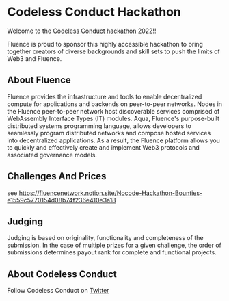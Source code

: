 # Codeless Conduct Hackathon

Welcome to the [Codeless Conduct hackathon](https://gitcoin.co/hackathon/codeless/) 2022!!

Fluence is proud to sponsor this highly accessible hackathon to bring together creators of diverse backgrounds and skill sets to push the limits of Web3 and Fluence.


## About Fluence

Fluence provides the infrastructure and tools to enable decentralized compute for applications and backends on peer-to-peer networks. Nodes in the Fluence peer-to-peer network host discoverable services comprised of WebAssembly Interface Types (IT) modules. Aqua, Fluence's purpose-built distributed systems programming language, allows developers to seamlessly program distributed networks and compose hosted services into decentralized applications. As a result, the Fluence platform allows you to quickly and effectively create and implement Web3 protocols and associated governance models.


## Challenges And Prices
see https://fluencenetwork.notion.site/Nocode-Hackathon-Bounties-e1559c5770154d08b74f236e410e3a18


## Judging

Judging is based on originality, functionality and completeness of the submission. In the case of multiple prizes for a given challenge, the order of submissions determines payout rank for complete and functional projects.

## About Codeless Conduct
Follow Codeless Conduct on [Twitter](https://twitter.com/codelesscon)

